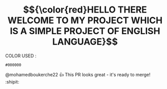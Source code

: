 # $${\color{red}HELLO THERE WELCOME TO MY PROJECT WHICH IS A SIMPLE PROJECT OF ENGLISH LANGUAGE}$$
COLOR USED :

  `#000000`

@mohamedboukerche22 :+1: This PR looks great - it's ready to merge! :shipit:

